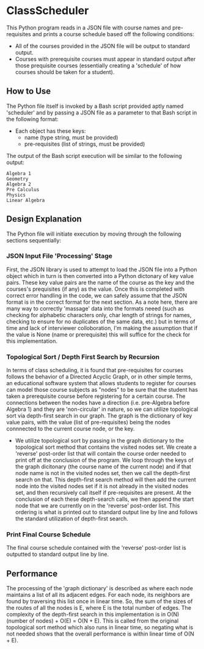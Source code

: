 # ClassScheduler
This Python program reads in a JSON file with course names and pre-requisites and prints a course schedule based off the following conditions:

- All of the courses provided in the JSON file will be output to standard output. 
- Courses with prerequisite courses must appear in standard output after those prequisite courses (essentially creating a 'schedule' of how courses should be taken for a student).

## How to Use
The Python file itself is invoked by a Bash script provided aptly named 'scheduler' and by passing a JSON file as a parameter to that Bash script in the following format:

- Each object has these keys: 
    - name (type string, must be provided) 
    - pre-requisites (list of strings, must be provided)

The output of the Bash script execution will be similar to the following output:

```
Algebra 1
Geometry
Algebra 2
Pre Calculus
Physics
Linear Algebra
```

## Design Explanation
The Python file will initiate execution by moving through the following sections sequentially: 
### JSON Input File 'Processing' Stage 
First, the JSON library is used to attempt to load the JSON file into a Python object which in turn is then converted into a Python dictonary of key value pairs. These key value pairs are the name of the course as the key and the courses's prequisites (if any) as the value. Once this is completed with correct error handling in the code, we can safely assume that the JSON format is in the correct format for the next section. As a note here, there are many way to correctly 'massage' data into the formats neeed (such as checking for alphabetic characters only, char length of strings for names, checking to ensure for no duplicates of the same data, etc.) but in terms of time and lack of interviewer colloboration, I'm making the assumption that if the value is None (name or prerequisite) this will suffice for the check for this implementation. 
### Topological Sort / Depth First Search by Recursion
In terms of class scheduling, it is found that pre-requisites for courses follows the behavior of a Directed Acyclic Graph, or in other simple terms, an educational software system that allows students to register for courses can model those course subjects as "nodes" to be sure that the student has taken a prerequisite course before registering for a certain course. The connections between the nodes have a direction (i.e. pre-Algebra before Algebra 1) and they are 'non-circular' in nature, so we can utilize topological sort via depth-first search in our graph. The graph is the dictionary of key value pairs, with the value (list of pre-requisites) being the nodes connnected to the current course node, or the key.

- We utilize topological sort by passing in the graph dictionary to the topological sort method that contains the visited nodes set. We create a 'reverse' post-order list that will contain the course order needed to print off at the conclusion of the program. We loop through the keys of the graph dicitonary (the course name of the current node) and if that node name is not in the visited nodes set, then we call the depth-first search on that. This depth-first search method will then add the current node into the visited nodes set if it is not already in the visited nodes set, and then recursively call itself if pre-requisites are present. At the conclusion of each these depth-search calls, we then append the start node that we are currently on in the 'reverse' post-order list. This ordering is what is printed out to standard output line by line and follows the standard utilization of depth-first search. 

### Print Final Course Schedule
The final course schedule contained with the 'reverse' post-order list is outputted to standard output line by line. 

## Performance
The processing of the 'graph dictionary' is described as where each node maintains a list of all its adjacent edges. For each node, its neighbors are found by traversing this list once in linear time. So, the sum of the sizes of the routes of all the nodes is E, where E is the total number of edges. The complexity of the depth-first search in this implementation is in O(N) (number of nodes) + O(E) = O(N + E). This is called from the original topological sort method which also runs in linear time, so negating what is not needed shows that the overall performance is within linear time of O(N + E). 



